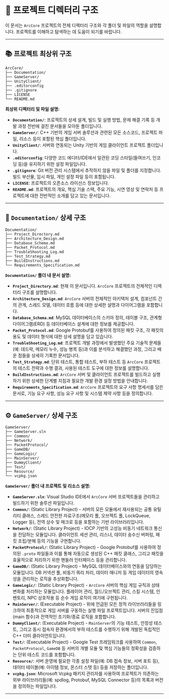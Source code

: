 # 📁 프로젝트 디렉터리 구조

이 문서는 `ArcCore` 프로젝트의 전체 디렉터리 구조와 각 폴더 및 파일의 역할을 설명합니다. 프로젝트를 이해하고 탐색하는 데 도움이 되기를 바랍니다.

---

## 📚 프로젝트 최상위 구조

```
ArcCore/
├── Documentation/
├── GameServer/
├── UnityClient/
├── .editorconfig
├── .gitignore
├── LICENSE
└── README.md
```

**최상위 디렉터리 및 파일 설명:**

* **`Documentation/`**: 프로젝트의 상세 설계, 빌드 및 실행 방법, 문제 해결 기록 등 개발 과정 전반에 걸친 문서들을 모아둔 폴더입니다.
* **`GameServer/`**: C++ 기반의 게임 서버 솔루션과 관련된 모든 소스코드, 프로젝트 파일, 리소스 등이 포함된 핵심 폴더입니다.
* **`UnityClient/`**: 서버와 연동되는 Unity 기반의 게임 클라이언트 프로젝트 폴더입니다.
* **`.editorconfig`**: 다양한 코드 에디터/IDE에서 일관된 코딩 스타일(들여쓰기, 인코딩 등)을 유지하기 위한 설정 파일입니다.
* **`.gitignore`**: Git 버전 관리 시스템에서 추적하지 않을 파일 및 폴더를 지정합니다. 빌드 부산물, 임시 파일, 개인 설정 파일 등이 포함됩니다.
* **`LICENSE`**: 프로젝트의 오픈소스 라이선스 정보입니다.
* **`README.md`**: 프로젝트의 개요, 핵심 기술 스택, 주요 기능, 시연 영상 및 연락처 등 프로젝트에 대한 전반적인 소개를 담고 있는 문서입니다.

---

## 📁 `Documentation/` 상세 구조

```
Documentation/
├── Project_Directory.md
├── Architecture_Design.md
├── Database_Schema.md
├── Packet_Protocol.md
├── TroubleShooting_Log.md
├── Test_Strategy.md
├── BuildInstructions.md
└── Requirements_Specification.md
```

**`Documentation/` 폴더 내 문서 설명:**

* **`Project_Directory.md`**: 현재 이 문서입니다. `ArcCore` 프로젝트의 전체적인 디렉터리 구조를 설명합니다.
* **`Architecture_Design.md`**: `ArcCore` 서버의 전체적인 아키텍처 설계, 컴포넌트 간의 관계, 스레드 모델, 데이터 흐름 등에 대한 상세한 설명과 다이어그램을 포함합니다.
* **`Database_Schema.md`**: MySQL 데이터베이스의 스키마 정의, 테이블 구조, 관계형 다이어그램(ERD) 등 데이터베이스 설계에 대한 정보를 제공합니다.
* **`Packet_Protocol.md`**: Google Protobuf를 사용하여 정의된 패킷 구조, 각 패킷의 용도 및 데이터 형식에 대한 상세 설명을 담고 있습니다.
* **`TroubleShooting_Log.md`**: 프로젝트 개발 과정에서 발생했던 주요 기술적 문제들(예: 데드락, 메모리 누수, 성능 병목 등)과 이를 분석하고 해결했던 과정, 그리고 배운 점들을 상세히 기록한 문서입니다.
* **`Test_Strategy.md`**: 단위 테스트, 통합 테스트, 부하 테스트 등 `ArcCore` 프로젝트의 테스트 전략과 수행 결과, 사용된 테스트 도구에 대한 정보를 설명합니다.
* **`BuildInstructions.md`**: `ArcCore` 서버 및 클라이언트 프로젝트를 빌드하고 실행하기 위한 상세한 단계별 지침과 필요한 개발 환경 설정 방법을 안내합니다.
* **`Requirements_Specification.md`**: `ArcCore` 프로젝트의 요구 사항 명세서를 담은 문서로, 기능 요구 사항, 성능 요구 사항 및 시스템 제약 사항 등을 정의합니다.

---

## ⚙️ `GameServer/` 상세 구조

```
GameServer/
├── GameServer.sln
├── Common/
├── Network/
├── PacketProtocol/
├── GameDB/
├── GameLogic/
├── MainServer/
├── DummyClient/
├── Test/
├── Resource/
└── vcpkg.json
```

**`GameServer/` 폴더 내 프로젝트 및 리소스 설명:**

* **`GameServer.sln`**: Visual Studio IDE에서 `ArcCore` 서버 프로젝트들을 관리하고 빌드하기 위한 솔루션 파일입니다.
* **`Common/`**: (Static Library Project) - 서버의 모든 모듈에서 재사용되는 공통 유틸리티 클래스, 스레드 안전한 자료구조(메모리 풀, 오브젝트 풀, LockQueue, Logger 등), 전역 상수 및 매크로 등을 포함하는 기반 라이브러리입니다.
* **`Network/`**: (Static Library Project) - IOCP 기반의 고성능 비동기 네트워크 통신을 전담하는 모듈입니다. 클라이언트 세션 관리, 리스너, 데이터 송수신 버퍼링, 패킷 조립/분해 등의 기능을 구현합니다.
* **`PacketProtocol/`**: (Static Library Project) - Google Protobuf를 사용하여 정의된 `.proto` 파일들과 이를 통해 자동으로 생성된 C++ 패킷 클래스, 그리고 패킷을 효율적으로 처리하기 위한 핸들러 인터페이스 등을 관리합니다.
* **`GameDB/`**: (Static Library Project) - MySQL 데이터베이스와의 연동을 담당하는 모듈입니다. DB 커넥션 풀, 비동기 쿼리 처리, 데이터 매니저 등 게임 데이터의 영속성을 관리하는 로직을 추상화합니다.
* **`GameLogic/`**: (Static Library Project) - `ArcCore` 서버의 핵심 게임 규칙과 상태 변화를 처리하는 모듈입니다. 플레이어 관리, 월드/오브젝트 관리, 스킬 시스템, 인벤토리, NPC 상호작용 등 순수 게임 로직이 여기에 구현됩니다.
* **`MainServer/`**: (Executable Project) - 위에 언급된 모든 정적 라이브러리들을 링크하여 최종적으로 게임 서버를 구동하는 실행 파일 프로젝트입니다. 서버의 진입점(main 함수)과 전역적인 초기화/종료 로직을 포함합니다.
* **`DummyClient/`**: (Executable Project) - `MainServer`의 기능 테스트, 안정성 테스트, 그리고 동시 접속자 환경에서의 부하 테스트를 수행하기 위해 개발된 독립적인 C++ 더미 클라이언트입니다.
* **`Test/`**: (Executable Project) - Google Test 프레임워크를 사용하여 `Common`, `PacketProtocol`, `GameDB` 등 서버의 개별 모듈 및 핵심 기능들의 정확성을 검증하는 단위 테스트 코드를 포함합니다.
* **`Resource/`**: 서버 운영에 필요한 각종 설정 파일(예: DB 접속 정보, 서버 포트 등), 데이터 테이블(예: 아이템 정보, 몬스터 스탯 등) 등을 저장하는 폴더입니다.
* **`vcpkg.json`**: Microsoft Vcpkg 패키지 관리자를 사용하여 프로젝트가 의존하는 외부 라이브러리들(예: spdlog, Protobuf, MySQL Connector 등)의 목록과 버전을 정의하는 파일입니다.

---